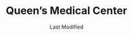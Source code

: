 ---
layout: location-page
date: Last Modified
description: "Local COVID-19 testing is available at Queen’s Medical Center in West Oahu, Hawaii, USA."
permalink: "locations/hawaii/west-oahu/queens-medical-center-1/"
tags:
  - locations
  - hawaii
title: Queen’s Medical Center
uniqueName: queens-medical-center-1
state: Hawaii
stateAbbr: HI
hood: "Ewa Beach"
address: "91-2141 Fort Weaver Rd"
city: "West Oahu"
zip: "96706"
zipsNearby: "96701 96861 96706 96712 96717 96801 96802 96803 96804 96805 96806 96807 96808 96809 96810 96811 96812 96813 96814 96815 96816 96817 96818 96819 96820 96821 96822 96823 96824 96825 96826 96828 96830 96836 96837 96838 96839 96840 96841 96843 96844 96846 96847 96848 96849 96850 96853 96858 96859 96860 96898 96729 96730 96731 96734 96863 96744 96759 96762 96770 96782 96786 96789 96854 96857 96791 96792 96795 96707 96709 96797 96827 96835" 
mapUrl: "http://maps.apple.com/?q=Queens+Medical+Center&address=91-2141+Fort+Weaver+Rd,West+Oahu,Hawaii,96706"
locationType: Drive-thru
phone: "808-691-2619"
website: "https://www.queens.org/covid19/west-oahu"
onlineBooking: undefined
closed: undefined
closedUpdate: May 25th, 2020
notes: "Requires phone screen."
days: Everyday
hours: 10AM-6PM
ctaMessage: Learn more
ctaUrl: "https://www.queens.org/covid19/west-oahu"
---